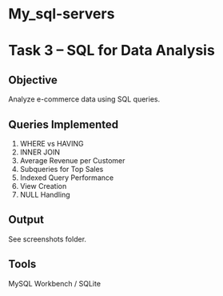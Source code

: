 # My_sql-servers
# Task 3 – SQL for Data Analysis

## Objective
Analyze e-commerce data using SQL queries.

## Queries Implemented
1. WHERE vs HAVING
2. INNER JOIN
3. Average Revenue per Customer
4. Subqueries for Top Sales
5. Indexed Query Performance
6. View Creation
7. NULL Handling

## Output
See screenshots folder.

## Tools
MySQL Workbench / SQLite
